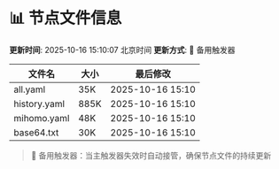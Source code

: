 # 📊 节点文件信息

**更新时间**: 2025-10-16 15:10:07 北京时间
**更新方式**: 🔄 备用触发器

| 文件名 | 大小 | 最后修改 |
|--------|------|----------|
| all.yaml | 35K | 2025-10-16 15:10 |
| history.yaml | 885K | 2025-10-16 15:10 |
| mihomo.yaml | 48K | 2025-10-16 15:10 |
| base64.txt | 30K | 2025-10-16 15:10 |

> 🔄 备用触发器：当主触发器失效时自动接管，确保节点文件的持续更新
